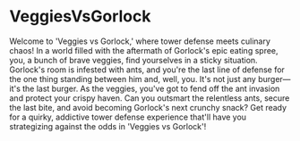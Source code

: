 # VeggiesVsGorlock

Welcome to 'Veggies vs Gorlock,' where tower defense meets culinary chaos! In a world filled with the aftermath of Gorlock's epic eating spree, you, a bunch of brave veggies, find yourselves in a sticky situation. Gorlock's room is infested with ants, and you're the last line of defense for the one thing standing between him and, well, you. It's not just any burger—it's the last burger. As the veggies, you've got to fend off the ant invasion and protect your crispy haven. Can you outsmart the relentless ants, secure the last bite, and avoid becoming Gorlock's next crunchy snack? Get ready for a quirky, addictive tower defense experience that'll have you strategizing against the odds in 'Veggies vs Gorlock'!